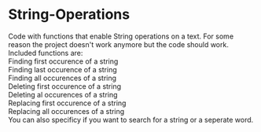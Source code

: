 # String-Operations
Code with functions that enable String operations on a text. For some reason the project doesn't work anymore but the code should work. Included functions are:
<br>
Finding first occurence of a string
<br>
Finding last occurence of a string
<br>
Finding all occurences of a string
<br>
Deleting first occurence of a string
<br>
Deleting al occurences of a string
<br>
Replacing first occurence of a string
<br>
Replacing all occurences of a string
<br>
You can also specificy if you want to search for a string or a seperate word.
